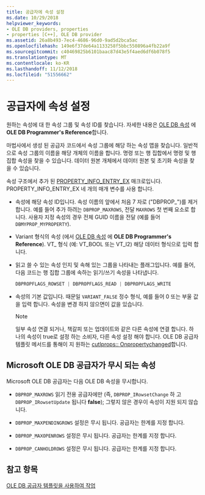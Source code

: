 ```yaml
---
title: 공급자에 속성 설정
ms.date: 10/29/2018
helpviewer_keywords:
- OLE DB providers, properties
- properties [C++], OLE DB provider
ms.assetid: 26a8b493-7ec4-4686-96d0-9ad5d2bca5ac
ms.openlocfilehash: 149e6f37de64a1133258f5bbc550896a4fb22a9f
ms.sourcegitcommit: c40469825b6101baac87d43e5f4aed6df6b078f5
ms.translationtype: MT
ms.contentlocale: ko-KR
ms.lasthandoff: 11/12/2018
ms.locfileid: "51556662"
---
```

# <a name="setting-properties-in-your-provider"></a>공급자에 속성 설정

원하는 속성에 대 한 속성 그룹 및 속성 ID를 찾습니다. 자세한 내용은 [OLE DB 속성](https://docs.microsoft.com/previous-versions/windows/desktop/ms722734(v=vs.85)) 에 **OLE DB Programmer's Reference**합니다.

마법사에서 생성 된 공급자 코드에서 속성 그룹에 해당 하는 속성 맵을 찾습니다. 일반적으로 속성 그룹의 이름을 해당 개체의 이름을 합니다. 명령 또는 행 집합에서 명령 및 행 집합 속성을 찾을 수 있습니다. 데이터 원본 개체에서 데이터 원본 및 초기화 속성을 찾을 수 있습니다.

속성 구조에서 추가 된 [PROPERTY_INFO_ENTRY_EX](../../data/oledb/property-info-entry-ex.md) 매크로입니다. PROPERTY_INFO_ENTRY_EX 네 개의 매개 변수를 사용 합니다.

- 속성에 해당 속성 ID입니다. 속성 이름의 앞에서 처음 7 자로 ("DBPROP_")를 제거 합니다. 예를 들어 추가 하려는 `DBPROP_MAXROWS`, 전달 `MAXROWS` 첫 번째 요소로 합니다. 사용자 지정 속성의 경우 전체 GUID 이름을 전달 (예를 들어 `DBMYPROP_MYPROPERTY`).

- Variant 형식의 속성 (에서 [OLE DB 속성](https://docs.microsoft.com/previous-versions/windows/desktop/ms722734(v=vs.85)) 에 **OLE DB Programmer's Reference**). VT_ 형식 (예: VT_BOOL 또는 VT_I2) 해당 데이터 형식으로 입력 합니다.

- 읽고 쓸 수 있는 속성 인지 및 속해 있는 그룹을 나타내는 플래그입니다. 예를 들어, 다음 코드는 행 집합 그룹에 속하는 읽기/쓰기 속성을 나타냅니다.

    ```cpp
    DBPROPFLAGS_ROWSET | DBPROPFLAGS_READ | DBPROPFLAGS_WRITE
    ```

- 속성의 기본 값입니다. 때문일 `VARIANT_FALSE` 정수 형식, 예를 들어 0 또는 부울 값을 입력 합니다. 속성을 변경 하지 않으면이 값을 있습니다.

    > [!NOTE]
    > 일부 속성 연결 되거나, 책갈피 또는 업데이트와 같은 다른 속성에 연결 합니다. 하나의 속성이 true로 설정 하는 소비자, 다른 속성 설정 해야 합니다. OLE DB 공급자 템플릿 메서드를 통해이 지 원하는 [cutlprops:: Onpropertychanged](../../data/oledb/cutlprops-onpropertychanged.md)합니다.

## <a name="properties-ignored-by-microsoft-ole-db-providers"></a>Microsoft OLE DB 공급자가 무시 되는 속성

Microsoft OLE DB 공급자는 다음 OLE DB 속성을 무시합니다.

- `DBPROP_MAXROWS` 읽기 전용 공급자에만 (즉, `DBPROP_IRowsetChange` 하 고 `DBPROP_IRowsetUpdate` 됩니다 **false**); 그렇지 않은 경우이 속성이 지원 되지 않습니다.

- `DBPROP_MAXPENDINGROWS` 설정은 무시 됩니다. 공급자는 한계를 지정 합니다.

- `DBPROP_MAXOPENROWS` 설정은 무시 됩니다. 공급자는 한계를 지정 합니다.

- `DBPROP_CANHOLDROWS` 설정은 무시 됩니다. 공급자는 한계를 지정 합니다.

## <a name="see-also"></a>참고 항목

[OLE DB 공급자 템플릿을 사용하여 작업](../../data/oledb/working-with-ole-db-provider-templates.md)